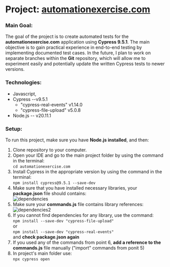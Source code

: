 # Project: [automationexercise.com](https://github.com/rasme54/automationexercise.com/tree/master)

###  Main Goal:
The goal of the project is to create automated tests for the **automationexercise.com** application using **Cypress 9.5.1**. The main objective is to gain practical experience in end-to-end testing by implementing documented test cases. In the future, I plan to work on separate branches within the **Git** repository, which will allow me to experiment easily and potentially update the written Cypress tests to newer versions.

### Technologies: 
 - Javascript,
 - Cypress --v9.5.1
	 - "cypress-real-events" v1.14.0
	 - "cypress-file-upload" v5.0.8
 - Node.js -- v20.11.1

### Setup:
To run this project, make sure you have **Node.js installed**, and then: 

 1. Clone repository to your computer.
 2. Open your IDE and go to the main project folder by using the command in the terminal: 
	 <br>```cd automationexercise.com``` 
 3.  Install Cypress in the appropriate version by using the command in the terminal:
	 <br>```npm install cypress@9.5.1 --save-dev```
 4. Make sure that you have installed necessary libraries, your **package.json** file should contains:
	 <br><a><img src="https://i.ibb.co/VWRs4j0x/dependencies.jpg" alt="dependencies" border="0"></a><br>
 5. Make sure your **commands.js** file contains library references:
	 <br><a><img src="https://i.ibb.co/DfZSHXpf/dependencies2.jpg" alt="dependencies2" border="0"></a><br>
6. If you cannot find dependencies for any library, use the command:
	<br>```npm install --save-dev "cypress-file-upload"```
	<br>or
	<br>```npm install --save-dev "cypress-real-events"```
	<br>and **check package.json  again**
7. If you used any of the commands from point 6, **add a reference to the commands.js** file manually ("import" commands from ponit 5)
8. In project's main folder use:
	<br>```npx cypress open```
